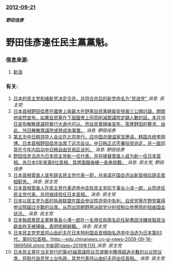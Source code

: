 ### [2012-09-21](/news/2012/09/21/index.md)

##### 野田佳彥
#  野田佳彥連任民主黨黨魁。




### 信息来源:

1. [新浪](https://web.archive.org/web/20120922014205/http://news.sina.com.hk/news/12/1/1/2777751/1.html)

### 有关:

1. [日本的民主党和维新党决定合并，并将合并后的新党命名为“民进党” ](/zh/news/2016/03/14/日本的民主党和维新党决定合并-并将合并后的新党命名为-民进党.md) _消息: 民主党_
2. [ 日本首相野田佳彥在國會上與最大在野黨自民黨總裁安倍晉三公開討論，期間他突然宣布，如果自民黨在下屆國會上同意削減眾議院定額人數的話，本月16日宣布解散眾議院舉行大選也可以。而自民黨隨後宣布，答應野田的要求，由此，16日解散眾議院或將成為事實。](/zh/news/2012/11/14/日本首相野田佳彥在國會上與最大在野黨自民黨總裁安倍晉三公開討論-期間他突然宣布-如果自民黨在下屆國會上同意削減眾議院定.md) _消息: 野田佳彥_
3. [ 第五次中日韩领导人会议在北京举行。应中国总理温家宝邀请，韩国总统李明博、日本首相野田佳彦出席了这次会议。中日韩正式签署投资协定，并一致同意在今年内启动中日韩自由贸易区谈判。](/zh/news/2012/05/13/第五次中日韩领导人会议在北京举行-应中国总理温家宝邀请-韩国总统李明博-日本首相野田佳彦出席了这次会议-中日韩正式签署.md) _消息: 野田佳彥_
4. [ 野田佳彦当选为日本民主党新一任代表，并将接替菅直人成为新一任日本首相。為日本5年來第6位首相，其將面臨後續一長串挑戰。 ](/zh/news/2011/08/29/野田佳彦当选为日本民主党新一任代表-并将接替菅直人成为新一任日本首相-為日本5年來第6位首相-其將面臨後續一長串挑戰.md) _消息: 民主党, 野田佳彥_
5. [ 日本首相菅直人宣布辞去民主党代表一职，并承诺在国会选出新首相后辞去首相职务。](/zh/news/2011/08/26/日本首相菅直人宣布辞去民主党代表一职-并承诺在国会选出新首相后辞去首相职务.md) _消息: 民主党_
6. [ 日本首相菅直人在民主党代表选举中击败民主党前干事长小泽一郎，从而连任民主党代表，并将继续担任日本首相。](/zh/news/2010/09/14/日本首相菅直人在民主党代表选举中击败民主党前干事长小泽一郎-从而连任民主党代表-并将继续担任日本首相.md) _消息: 民主党_
7. [ 日本以民主党为首的执政联盟在国会参议院选举中失利，自民党等在野党赢得参议院超过半数的议席，从而出现朝野两派政党分别控制众参两院的扭曲国会状况。](/zh/news/2010/07/11/日本以民主党为首的执政联盟在国会参议院选举中失利-自民党等在野党赢得参议院超过半数的议席-从而出现朝野两派政党分别控制.md) _消息: 民主党_
8. [ 日本執政黨民主黨幹事長小澤一郎在一名現任和兩名前任秘書因涉嫌收取政治獻金昨天被捕後，表明拒絕辭職。](/zh/news/2010/01/16/日本執政黨民主黨幹事長小澤一郎在一名現任和兩名前任秘書因涉嫌收取政治獻金昨天被捕後-表明拒絕辭職.md) _消息: 民主党_
9. [日本民主党党首鸠山由纪夫在日本特别国会首相指名选举中当选为日本第93代、第60位首相。[http:--edu.chinanews.cn-gj-news-2009-09-16-1869566.shtml 中新网]date=2019年11月 ](/zh/news/2009/09/17/日本民主党党首鸠山由纪夫在日本特别国会首相指名选举中当选为日本第93代-第60位首相-http-educhina.md) _消息: 民主党_
10. [ 日本民主黨在当天举行的第45届眾議院议员選舉中獲得超過半數的众议院议席，将取代自民党上台执政，其党代表鸠山由纪夫将出任首相。](/zh/news/2009/08/30/日本民主黨在当天举行的第45届眾議院议员選舉中獲得超過半數的众议院议席-将取代自民党上台执政-其党代表鸠山由纪夫将出任.md) _消息: 民主党_

